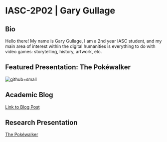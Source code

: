 # IASC-2P02 | Gary Gullage

## Bio

Hello there! My name is Gary Gullage, I am a 2nd year IASC student, and my main area of interest within the digital humanities is everything to do with video games: storytelling, history, artwork, etc.

## Featured Presentation: The Pokéwalker
![github=small](https://cdn.bulbagarden.net/upload/e/e7/Pok%C3%A9walker_artwork.png)

## Academic Blog

[Link to Blog Post](blog.md)


## Research Presentation

[The Pokéwalker](reveal/index.html)
